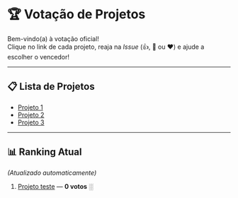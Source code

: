 # 🏆 Votação de Projetos

Bem-vindo(a) à votação oficial!  
Clique no link de cada projeto, reaja na *Issue* (👍, 🚀 ou ❤️) e ajude a escolher o vencedor!  

---

## 📋 Lista de Projetos
- [Projeto 1](https://github.com/SEU_USUARIO/SEU_REPOSITORIO/issues/1)
- [Projeto 2](https://github.com/SEU_USUARIO/SEU_REPOSITORIO/issues/2)
- [Projeto 3](https://github.com/SEU_USUARIO/SEU_REPOSITORIO/issues/3)

---

## 📊 Ranking Atual
*(Atualizado automaticamente)*

1. [Projeto teste](https://github.com/matheusbarquette/saia_do_loop/issues/1) — **0 votos**
░

